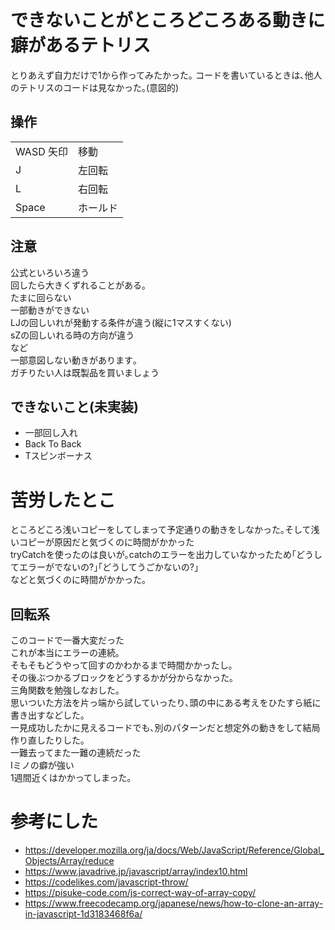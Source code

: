 # できないことがところどころある動きに癖があるテトリス
とりあえず自力だけで1から作ってみたかった｡
コードを書いているときは､他人のテトリスのコードは見なかった｡(意図的)

## 操作
|||
|--|--|
|WASD 矢印|移動|
|J|左回転|
|L|右回転|
|Space|ホールド|

## 注意
公式といろいろ違う  
回したら大きくずれることがある｡  
たまに回らない  
一部動きができない  
LJの回しいれが発動する条件が違う(縦に1マスすくない)  
sZの回しいれる時の方向が違う  
など  
一部意図しない動きがあります｡  
ガチりたい人は既製品を買いましょう  

## できないこと(未実装)
* 一部回し入れ
* Back To Back
* Tスピンボーナス

# 苦労したとこ
ところどころ浅いコピーをしてしまって予定通りの動きをしなかった｡そして浅いコピーが原因だと気づくのに時間がかかった  
tryCatchを使ったのは良いが｡catchのエラーを出力していなかったため｢どうしてエラーがでないの?｣｢どうしてうごかないの?｣  
などと気づくのに時間がかかった｡

## 回転系
このコードで一番大変だった  
これが本当にエラーの連続｡  
そもそもどうやって回すのかわかるまで時間かかったし｡  
その後ぶつかるブロックをどうするかが分からなかった｡  
三角関数を勉強しなおした｡  
思いついた方法を片っ端から試していったり､頭の中にある考えをひたすら紙に書き出すなどした｡  
一見成功したかに見えるコードでも､別のパターンだと想定外の動きをして結局作り直したりした｡  
一難去ってまた一難の連続だった  
Iミノの癖が強い  
1週間近くはかかってしまった｡

# 参考にした
* https://developer.mozilla.org/ja/docs/Web/JavaScript/Reference/Global_Objects/Array/reduce
* https://www.javadrive.jp/javascript/array/index10.html
* https://codelikes.com/javascript-throw/
* https://pisuke-code.com/js-correct-way-of-array-copy/
* https://www.freecodecamp.org/japanese/news/how-to-clone-an-array-in-javascript-1d3183468f6a/
